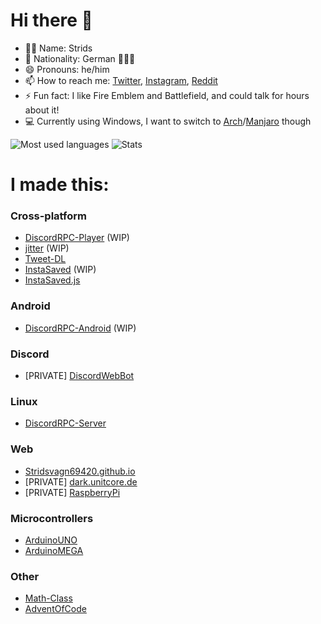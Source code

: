 # Hi there 👋
- 👨‍💻 Name: Strids
- 🚩 Nationality: German 🖤💖💛
- 😄 Pronouns: he/him
- 📫 How to reach me: [Twitter](https://twitter.com/rog_nineteen), [Instagram](https://www.instagram.com/rog_nineteen/), [Reddit](https://www.reddit.com/user/rog_nineteen)
- ⚡ Fun fact: I like Fire Emblem and Battlefield, and could talk for hours about it!
- 💻 Currently using Windows, I want to switch to [Arch](https://archlinux.org/)/[Manjaro](https://manjaro.org/) though
  
![Most used languages](https://github-readme-stats.vercel.app/api/top-langs/?username=Stridsvagn69420&layout=compact&count_private=true&hide_title=true&langs_count=16&theme=github_dark)
![Stats](https://github-readme-stats.vercel.app/api?username=Stridsvagn69420&show_icons=true&theme=github_dark&count_private=true)

# I made this:
### Cross-platform
* [DiscordRPC-Player](https://github.com/Stridsvagn69420/DiscordRPC-Player) (WIP)
* [jitter](https://github.com/Stridsvagn69420/jitter) (WIP)
* [Tweet-DL](https://github.com/Stridsvagn69420/Tweet-DL)
* [InstaSaved](https://github.com/Stridsvagn69420/InstaSaved) (WIP)
* [InstaSaved.js](https://github.com/Stridsvagn69420/InstaSaved.js)

### Android
* [DiscordRPC-Android](https://github.com/Stridsvagn69420/DiscordRPC-Android) (WIP)

### Discord
* \[PRIVATE] [DiscordWebBot](https://github.com/Stridsvagn69420/DiscordWebBot)

### Linux
* [DiscordRPC-Server](https://github.com/Stridsvagn69420/DiscordRPC-Server)

### Web
* [Stridsvagn69420.github.io](https://github.com/Stridsvagn69420/Stridsvagn69420.github.io)
* \[PRIVATE] [dark.unitcore.de](https://github.com/Stridsvagn69420/dark.unitcore.de)
* \[PRIVATE] [RaspberryPi](https://github.com/Stridsvagn69420/RaspberryPi)

### Microcontrollers
* [ArduinoUNO](https://github.com/Stridsvagn69420/ArduinoUNO)
* [ArduinoMEGA](https://github.com/Stridsvagn69420/ArduinoMEGA)

### Other
* [Math-Class](https://github.com/Stridsvagn69420/Math-Class)
* [AdventOfCode](https://github.com/Stridsvagn69420/AdventOfCode)
